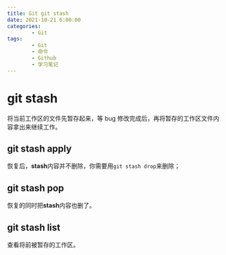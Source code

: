 ```yaml
---
title: Git git stash
date: 2021-10-21 6:00:00
categories:
        - Git
tags:
        - Git
        - 命令
        - Github
        - 学习笔记
---
```


# git stash

将当前工作区的文件先暂存起来，等 bug 修改完成后，再将暂存的工作区文件内容拿出来继续工作。

## git stash apply

恢复后，**stash**内容并不删除，你需要用`git stash drop`来删除；

## git stash pop

恢复的同时把**stash**内容也删了。

## git stash list

查看将前被暂存的工作区。

